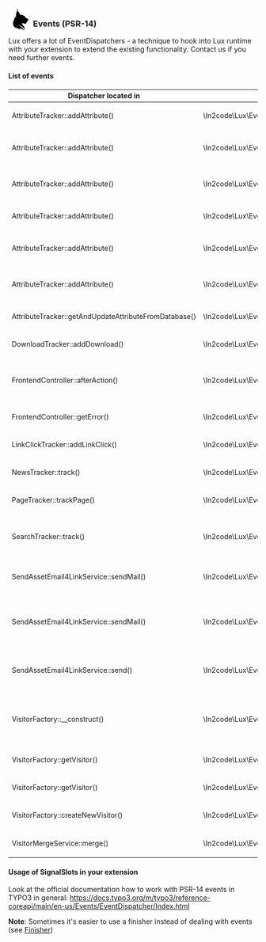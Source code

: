 <img align="left" src="../../../Resources/Public/Icons/lux.svg" width="50" />

### Events (PSR-14)

Lux offers a lot of EventDispatchers - a technique to hook into Lux runtime with your extension to extend the
existing functionality.
Contact us if you need further events.

#### List of events

| Dispatcher located in                                 | Event Name                                                                | Description                                                                                                                                    |
|-------------------------------------------------------|---------------------------------------------------------------------------|------------------------------------------------------------------------------------------------------------------------------------------------|
| AttributeTracker::addAttribute()                      | \In2code\Lux\Events\AttributeCreateEvent                                  | This event can be used when an attribute is added to a visitor                                                                                 |
| AttributeTracker::addAttribute()                      | \In2code\Lux\Events\Log\LogVisitorIdentifiedByFieldlisteningEvent         | Do something when a visitor was just identified by method "Fieldlistening"                                                                     |
| AttributeTracker::addAttribute()                      | \In2code\Lux\Events\Log\LogVisitorIdentifiedByFormlisteningEvent          | Do something when a visitor was just identified by method "Formlistening"                                                                      |
| AttributeTracker::addAttribute()                      | \In2code\Lux\Events\Log\LogVisitorIdentifiedByEmail4linkEvent             | Do something when a visitor was just identified by method "Email4link"                                                                         |
| AttributeTracker::addAttribute()                      | \In2code\Lux\Events\Log\LogVisitorIdentifiedByLuxletterlinkEvent          | Do something when a visitor was just identified by method "Luxletterlink"                                                                      |
| AttributeTracker::addAttribute()                      | \In2code\Lux\Events\Log\LogVisitorIdentifiedByFrontendauthenticationEvent | Do something when a visitor was just identified by method "Frontendauthentication"                                                             |
| AttributeTracker::getAndUpdateAttributeFromDatabase() | \In2code\Lux\Events\AttributeOverwriteEvent                               | This event can be used when an attribute of a visitor is updated                                                                               |
| DownloadTracker::addDownload()                        | \In2code\Lux\Events\Log\DownloadEvent                                     | This event can be used when a visitor downloads a file                                                                                         |
| FrontendController::afterAction()                     | \In2code\Lux\Events\AfterTrackingEvent                                    | This event is used for every kind of frontend/tracking/ajax request in the Frontend Controller                                                 |
| FrontendController::getError()                        | \In2code\Lux\Events\AfterTrackingEvent                                    | Same as afterAction() but called when an error came up while tracking                                                                          |
| LinkClickTracker::addLinkClick()                      | \In2code\Lux\Events\Log\LinkClickEvent                                    | This event can be used when a linkclick is tracked from LUX                                                                                    |
| NewsTracker::track()                                  | \In2code\Lux\Events\NewsTrackerEvent                                      | This event can be used when a news visit is tracked from LUX                                                                                   |
| PageTracker::trackPage()                              | \In2code\Lux\Events\PageTrackerEvent                                      | This event can be used when a pagevisit is tracked from LUX                                                                                    |
| SearchTracker::track()                                | \In2code\Lux\Events\Log\SearchEvent                                       | This event can be used when a visitor searches with a searchterm that would be tracked from LUX                                                |
| SendAssetEmail4LinkService::sendMail()                | \In2code\Lux\Events\Log\LogEmail4linkSendEmailEvent                       | This event can be used when email4link function sends an email to the visitor                                                                  |
| SendAssetEmail4LinkService::sendMail()                | \In2code\Lux\Events\Log\LogEmail4linkSendEmailFailedEvent                 | This event can be used when email4link function fails to send an email to the visitor (e.g. file is not allowed, file is not existing, etc...) |
| SendAssetEmail4LinkService::send()                    | \In2code\Lux\Events\SetAssetEmail4LinkEvent                               | This event can be used to manipulate the MailMessage object just before sending email4link mail                                                |
| VisitorFactory::__construct()                         | \In2code\Lux\Events\StopAnyProcessBeforePersistenceEvent                  | This event can be used to stop the persistence process by throwing an exception (e.g. if a UserAgent does not fit, etc...)                     |
| VisitorFactory::getVisitor()                          | \In2code\Lux\Events\VisitorFactoryBeforeCreateNewEvent                    | This event can be used just before a new visitor object will be build                                                                          |
| VisitorFactory::getVisitor()                          | \In2code\Lux\Events\VisitorFactoryAfterCreateNewEvent                     | This event can be used just after a new visitor object was build                                                                               |
| VisitorFactory::createNewVisitor()                    | \In2code\Lux\Events\Log\LogVisitorEvent                                   | This event can be used when a new visitor is persisted                                                                                         |
| VisitorMergeService::merge()                          | \In2code\Lux\Events\VisitorsMergeEvent                                    | This event can be used when visitors were merged (re-identified)                                                                               |

#### Usage of SignalSlots in your extension

Look at the official documentation how to work with PSR-14 events in TYPO3 in general:
https://docs.typo3.org/m/typo3/reference-coreapi/main/en-us/Events/EventDispatcher/Index.html

**Note**: Sometimes it's easier to use a finisher instead of dealing with events (see [Finisher](../Finisher/Index.md))
